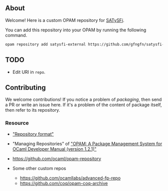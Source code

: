 ## About

Welcome! Here is a custom OPAM repository for [SATySFi].

You can add this repository into your OPAM by running the following command.

```sh
opam repository add satysfi-external https://github.com/gfngfn/satysfi-external-repo.git
```

## TODO

* Edit URI in `repo`.

## Contributing

We welcome contributions! If you notice a problem of *packaging*, then send a PR or write an issue here. If it's a problem of the content of package itself, then refer to its repository.

### Resource

* ["Repository format"](https://opam.ocaml.org/doc/Manual.html#Repository-format)
* "Managing Repositories" of ["OPAM: A Package Management System for OCaml Developer Manual (version 1.2.1)"](http://opam.ocaml.org/doc/manual/dev-manual.html)
* https://github.com/ocaml/opam-repository
* Some other custom repos
    * https://github.com/ocamllabs/advanced-fp-repo
    * https://github.com/coq/opam-coq-archive


  [SATySFi]: https://github.com/gfngfn/SATySFi
